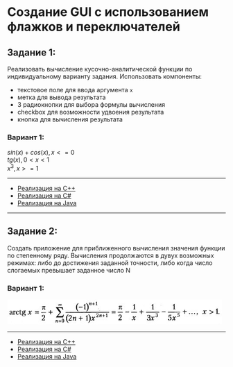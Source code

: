 # Создание GUI с использованием флажков и переключателей
## Задание 1:
Реализовать вычисление кусочно-аналитической функции по индивидуальному варианту задания.
Использовать компоненты:
- текстовое поле для ввода аргумента `x`
- метка для вывода результата
- 3 радиокнопки для выбора формулы вычисления
- checkbox для возможности удвоения результата
- кнопка для вычисления результата
### Вариант 1:
$sin(x) + cos(x), x <= 0$\
$tg(x), 0 < x < 1$\
$x^3, x >= 1$

---

- [Реализация на C++](https://github.com/kepstersoncik/Application-Programming-Third-Semester/tree/master/CPP/CPP_S3AP_LW2E1)
- [Реализация на C#](https://github.com/kepstersoncik/Application-Programming-Third-Semester/tree/master/CSharp/CSharp_S3AP_LW2E1)
- [Реализация на Java](https://github.com/kepstersoncik/Application-Programming-Third-Semester/tree/master/Java/Java_S3AP_LW2E1/src)

---


## Задание 2:
Создать приложение для приближенного вычисления значения функции по степенному ряду. Вычисления продолжаются в дувух возможных режимах: либо до достижения заданной точности, либо когда число слогаемых превышает заданное число N

### Вариант 1:
![Изображение](LW2pic.jpg)

---

- [Реализация на C++](https://github.com/kepstersoncik/Application-Programming-Third-Semester/tree/master/CPP/CPP_S3AP_LW1E2)
- [Реализация на C#](https://github.com/kepstersoncik/Application-Programming-Third-Semester/tree/master/CSharp/CSharp_S3AP_LW1E2)
- [Реализация на Java](https://github.com/kepstersoncik/Application-Programming-Third-Semester/tree/master/Java/Java_S3AP_LW1E2/src)
